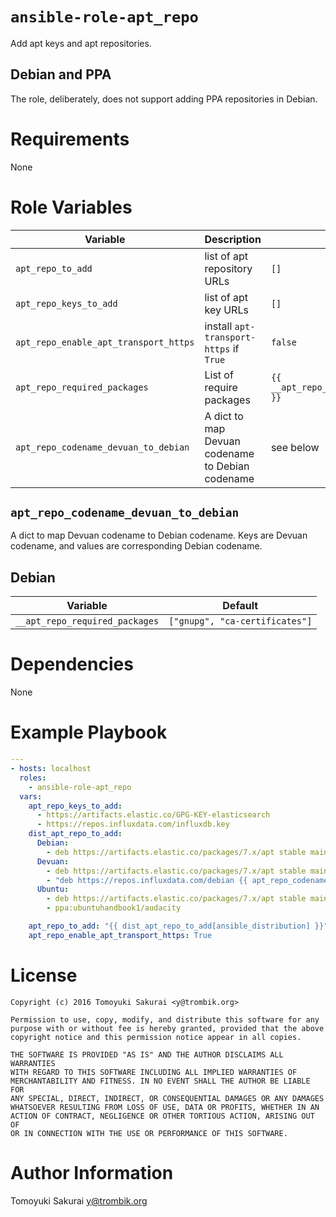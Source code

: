 # `ansible-role-apt_repo`

Add apt keys and apt repositories.

## Debian and PPA

The role, deliberately, does not support adding PPA repositories in Debian.

# Requirements

None

# Role Variables

| Variable | Description | Default |
|----------|-------------|---------|
| `apt_repo_to_add` | list of apt repository URLs | `[]` |
| `apt_repo_keys_to_add` | list of apt key URLs | `[]` |
| `apt_repo_enable_apt_transport_https` | install `apt-transport-https` if `True` | `false` |
| `apt_repo_required_packages`| List of require packages | `{{ __apt_repo_required_packages }}` |
| `apt_repo_codename_devuan_to_debian` | A dict to map Devuan codename to Debian codename | see below |

## `apt_repo_codename_devuan_to_debian`

A dict to map Devuan codename to Debian codename. Keys are Devuan codename,
and values are corresponding Debian codename.

## Debian

| Variable | Default |
|----------|---------|
| `__apt_repo_required_packages` | `["gnupg", "ca-certificates"]` |

# Dependencies

None

# Example Playbook

```yaml
---
- hosts: localhost
  roles:
    - ansible-role-apt_repo
  vars:
    apt_repo_keys_to_add:
      - https://artifacts.elastic.co/GPG-KEY-elasticsearch
      - https://repos.influxdata.com/influxdb.key
    dist_apt_repo_to_add:
      Debian:
        - deb https://artifacts.elastic.co/packages/7.x/apt stable main
      Devuan:
        - deb https://artifacts.elastic.co/packages/7.x/apt stable main
        - "deb https://repos.influxdata.com/debian {{ apt_repo_codename_devuan_to_debian[ansible_distribution_release] }} stable"
      Ubuntu:
        - deb https://artifacts.elastic.co/packages/7.x/apt stable main
        - ppa:ubuntuhandbook1/audacity

    apt_repo_to_add: "{{ dist_apt_repo_to_add[ansible_distribution] }}"
    apt_repo_enable_apt_transport_https: True
```

# License

```
Copyright (c) 2016 Tomoyuki Sakurai <y@trombik.org>

Permission to use, copy, modify, and distribute this software for any
purpose with or without fee is hereby granted, provided that the above
copyright notice and this permission notice appear in all copies.

THE SOFTWARE IS PROVIDED "AS IS" AND THE AUTHOR DISCLAIMS ALL WARRANTIES
WITH REGARD TO THIS SOFTWARE INCLUDING ALL IMPLIED WARRANTIES OF
MERCHANTABILITY AND FITNESS. IN NO EVENT SHALL THE AUTHOR BE LIABLE FOR
ANY SPECIAL, DIRECT, INDIRECT, OR CONSEQUENTIAL DAMAGES OR ANY DAMAGES
WHATSOEVER RESULTING FROM LOSS OF USE, DATA OR PROFITS, WHETHER IN AN
ACTION OF CONTRACT, NEGLIGENCE OR OTHER TORTIOUS ACTION, ARISING OUT OF
OR IN CONNECTION WITH THE USE OR PERFORMANCE OF THIS SOFTWARE.
```

# Author Information

Tomoyuki Sakurai <y@trombik.org>
